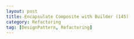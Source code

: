 ```yaml
---
layout: post
title: Encapsulate Composite with Builder (145)
category: Refactoring
tag: [DesignPattern, Refactoring] 
---
```



